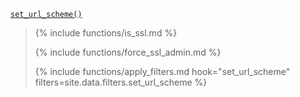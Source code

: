 <p><code><a href="https://developer.wordpress.org/reference/functions/set_url_scheme/">set_url_scheme()</a></code></p>

<blockquote>

{% include functions/is_ssl.md %}

{% include functions/force_ssl_admin.md %}

{% include functions/apply_filters.md hook="set_url_scheme" filters=site.data.filters.set_url_scheme %}

</blockquote>
